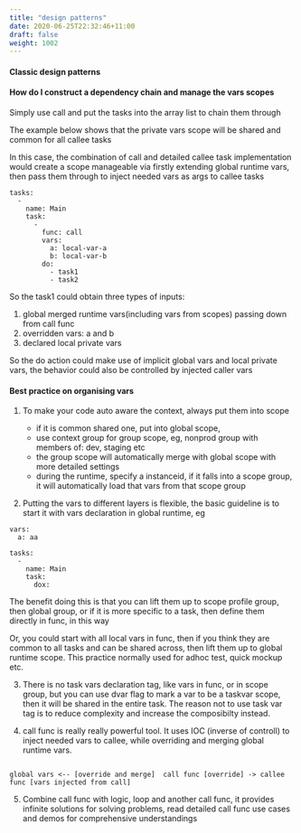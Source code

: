 ```yaml
---
title: "design patterns"
date: 2020-06-25T22:32:46+11:00
draft: false
weight: 1002
---
```


#### Classic design patterns

#### How do I construct a dependency chain and manage the vars scopes 

Simply use call and put the tasks into the array list to chain them through

The example below shows that the private vars scope will be shared and common for all callee tasks

In this case, the combination of call and detailed callee task implementation would create a scope manageable via firstly extending global runtime vars, then pass them through to inject needed vars as args to callee tasks 

```
tasks:
  -
    name: Main
    task:
      -
        func: call
        vars:
          a: local-var-a
          b: local-var-b
        do: 
          - task1        
          - task2        
```

So the task1 could obtain three types of inputs:

1. global merged runtime vars(including vars from scopes) passing down from call func
2. overridden vars: a and b
3. declared local private vars

So the do action could make use of implicit global vars and local private vars, the behavior could also be controlled by injected caller vars

#### Best practice on organising vars

1. To make your code auto aware the context, always put them into scope
    * if it is common shared one, put into global scope,
    * use context group for group scope, eg, nonprod group with members of: dev, staging etc
    * the group scope will automatically merge with global scope with more detailed settings 
    * during the runtime, specify a instanceid, if it falls into a scope group, it will automatically load that vars from that scope group
    
2. Putting the vars to different layers is flexible, the basic guideline is to start it with vars declaration in global runtime, eg 

```
vars:
  a: aa

tasks:
  -
    name: Main
    task:
      dox:
```

The benefit doing this is that you can lift them up to scope profile group, then global group, or if it is more specific to a task, then define them directly in func, in this way

Or, you could start with all local vars in func, then if you think they are common to all tasks and can be shared across, then lift them up to global runtime scope. This practice normally used for adhoc test, quick mockup etc.

3. There is no task vars declaration tag, like vars in func, or in scope group, but you can use dvar flag to mark a var to be a taskvar scope, then it will be shared in the entire task. The reason not to use task var tag is to reduce complexity and increase the composibilty instead.

4. call func is really really powerful tool. It uses IOC (inverse of controll) to inject needed vars to callee, while overriding and merging global runtime vars.

```

global vars <-- [override and merge]  call func [override] -> callee func [vars injected from call]

```    
 
5. Combine call func with logic, loop and another call func, it provides infinite solutions for solving problems, read detailed call func use cases and demos for comprehensive understandings 
